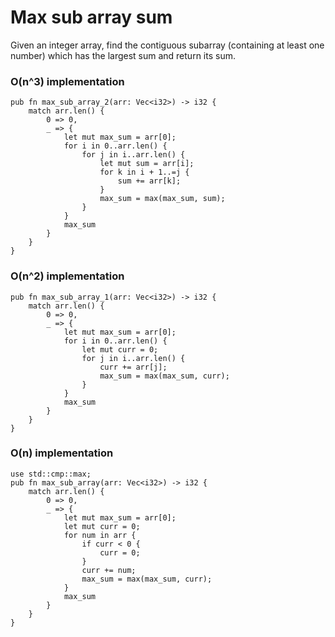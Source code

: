 # Max sub array sum

Given an integer array, find the contiguous subarray (containing at least one number) which has 
the largest sum and return its sum.

### O(n^3) implementation
```rust,ignore
pub fn max_sub_array_2(arr: Vec<i32>) -> i32 {
    match arr.len() {
        0 => 0,
        _ => {
            let mut max_sum = arr[0];
            for i in 0..arr.len() {
                for j in i..arr.len() {
                    let mut sum = arr[i];
                    for k in i + 1..=j {
                        sum += arr[k];
                    }
                    max_sum = max(max_sum, sum);
                }
            }
            max_sum
        }
    }
}
```
### O(n^2) implementation
```rust,ignore
pub fn max_sub_array_1(arr: Vec<i32>) -> i32 {
    match arr.len() {
        0 => 0,
        _ => {
            let mut max_sum = arr[0];
            for i in 0..arr.len() {
                let mut curr = 0;
                for j in i..arr.len() {
                    curr += arr[j];
                    max_sum = max(max_sum, curr);
                }
            }
            max_sum
        }
    }
}
```
### O(n) implementation
```rust, ignore
use std::cmp::max;
pub fn max_sub_array(arr: Vec<i32>) -> i32 {
    match arr.len() {
        0 => 0,
        _ => {
            let mut max_sum = arr[0];
            let mut curr = 0;
            for num in arr {
                if curr < 0 {
                    curr = 0;
                }
                curr += num;
                max_sum = max(max_sum, curr);
            }
            max_sum
        }
    }
}
```
